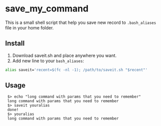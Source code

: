 # save_my_command
This is a small shell script that help you save new record to `.bash_aliases` file in your home folder.  
## Install 
1. Download saveit.sh and place anywhere you want.
2. Add new line to your `bash_aliases`: 
```sh
alias saveit='recent=$(fc -nl -1); /path/to/saveit.sh "$recent"'
```
## Usage
```
 $> echo "long command with params that you need to remember"
 long command with params that you need to remember
 $> saveit youralias
 done!
 $> youralias
 long command with params that you need to remember
